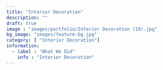 ```yaml
---
title: "Interior Decoration"
description: ""
draft: true
image : "images/portfolio/Interior Decoration (19).jpg"
bg_image: "images/feature-bg.jpg"
category: [ "Interior Decoration"]
information:
  - label : "What We Did"
    info : "Interior Decoration"
---
```




